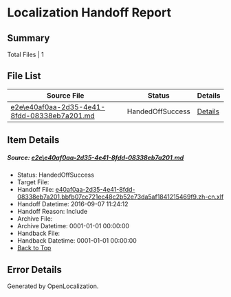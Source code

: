 # <a name='report-top'></a> Localization Handoff Report

## Summary
 Total Files | 1

## File List
 Source File | Status | Details 
 ----------- | ------ | ------- 
 [e2e\e40af0aa-2d35-4e41-8fdd-08338eb7a201.md](https://github.com/OpenLocalizationTestOrg/ol-test0/blob/013c3cb0f6b1203cb887d93d16b8ffb5c40f3251/e2e/e40af0aa-2d35-4e41-8fdd-08338eb7a201.md) | HandedOffSuccess | [Details](#0595cd2793c8e149ec2a514400c6907cd4cf68a01)

## Item Details
##### <a name='0595cd2793c8e149ec2a514400c6907cd4cf68a01'></a> Source: [e2e\e40af0aa-2d35-4e41-8fdd-08338eb7a201.md](https://github.com/OpenLocalizationTestOrg/ol-test0/blob/013c3cb0f6b1203cb887d93d16b8ffb5c40f3251/e2e/e40af0aa-2d35-4e41-8fdd-08338eb7a201.md)
* Status: HandedOffSuccess
* Target File: 
* Handoff File: [e40af0aa-2d35-4e41-8fdd-08338eb7a201.bbfb07cc721ec48c2b52e73da5af1841215469f9.zh-cn.xlf](https://github.com/OpenLocalizationTestOrg/ol-test0-handoff/blob/a37c1d1560f045a62b6bce4bc333b763eda3a091/ol-handoff/OpenLocalizationTestOrg/ol-test0-zhcn/ci/ht/e40af0aa-2d35-4e41-8fdd-08338eb7a201.bbfb07cc721ec48c2b52e73da5af1841215469f9.zh-cn.xlf)
* Handoff Datetime: 2016-09-07 11:24:12
* Handoff Reason: Include
* Archive File: 
* Archive Datetime: 0001-01-01 00:00:00
* Handback File: 
* Handback Datetime: 0001-01-01 00:00:00
* [Back to Top](#report-top)


## Error Details

Generated by OpenLocalization.
